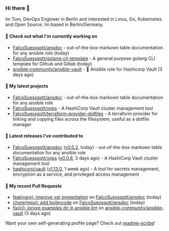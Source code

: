 ### Hi there 👋

Im Tom, DevOps Engineer in Berlin and interested in Linux, Go, Kubernetes and Open Source.
Im based in Berlin/Germany.

#### 👷 Check out what I'm currently working on

- [FalcoSuessgott/ansdoc](https://github.com/FalcoSuessgott/ansdoc) - out-of-the-box markown table documentation for any ansible role (today)
- [FalcoSuessgott/golang-cli-template](https://github.com/FalcoSuessgott/golang-cli-template) - A general purpose golang CLI  template for Github and Gitlab (today)
- [ansible-community/ansible-vault](https://github.com/ansible-community/ansible-vault) - :key: Ansible role for Hashicorp Vault (3 days ago)

#### 🌱 My latest projects

- [FalcoSuessgott/ansdoc](https://github.com/FalcoSuessgott/ansdoc) - out-of-the-box markown table documentation for any ansible role
- [FalcoSuessgott/vops](https://github.com/FalcoSuessgott/vops) - A HashiCorp Vault cluster management tool
- [FalcoSuessgott/terraform-provider-dotfiles](https://github.com/FalcoSuessgott/terraform-provider-dotfiles) - A terraform provider for linking and copying files across the filesystem, useful as a dotfile manager

#### 🔭 Latest releases I've contributed to

- [FalcoSuessgott/ansdoc](https://github.com/FalcoSuessgott/ansdoc) ([v0.0.2](https://github.com/FalcoSuessgott/ansdoc/releases/tag/v0.0.2), today) - out-of-the-box markown table documentation for any ansible role
- [FalcoSuessgott/vops](https://github.com/FalcoSuessgott/vops) ([v0.0.6](https://github.com/FalcoSuessgott/vops/releases/tag/v0.0.6), 3 days ago) - A HashiCorp Vault cluster management tool
- [hashicorp/vault](https://github.com/hashicorp/vault) ([v1.13.0](https://github.com/hashicorp/vault/releases/tag/v1.13.0), 1 week ago) - A tool for secrets management, encryption as a service, and privileged access management

#### 🔨 My recent Pull Requests

- [feat(vars): improve var presentation](https://github.com/FalcoSuessgott/ansdoc/pull/9) on [FalcoSuessgott/ansdoc](https://github.com/FalcoSuessgott/ansdoc) (today)
- [chore(repo): add boilercode](https://github.com/FalcoSuessgott/ansdoc/pull/1) on [FalcoSuessgott/ansdoc](https://github.com/FalcoSuessgott/ansdoc) (today)
- [fix(ci): ignore examples dir in ansible lint](https://github.com/ansible-community/ansible-vault/pull/327) on [ansible-community/ansible-vault](https://github.com/ansible-community/ansible-vault) (3 days ago)

Want your own self-generating profile page? Check out [readme-scribe](https://github.com/muesli/readme-scribe)!